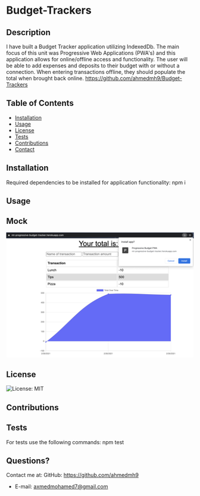 # Budget-Trackers

## Description

I have built a Budget Tracker application utilizing IndexedDb. The main focus of this unit was Progressive Web Applications (PWA's) and this application allows for online/offline access and functionality. The user will be able to add expenses and deposits to their budget with or without a connection. When entering transactions offline, they should populate the total when brought back online.
https://github.com/ahmedmh9/Budget-Trackers

## Table of Contents

- [Installation](#installation)
- [Usage](#usage)
- [License](#license)
- [Tests](#Tests)
- [Contributions](#Contributions)
- [Contact](#Contact)

## Installation

Required dependencies to be installed for application functionality: npm i

## Usage

## Mock
  ![mock!](./assets/img/download-icon.PNG)
## License

![License: MIT](https://img.shields.io/badge/License-MIT-yellow.svg)

## Contributions

## Tests

For tests use the following commands: npm test

## Questions?

Contact me at:
GitHub: https://github.com/ahmedmh9

- E-mail: axmedmohamed7@gmail.com
